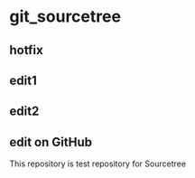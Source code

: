 # git_sourcetree
## hotfix
## edit1
## edit2
## edit on GitHub
This repository is test repository for Sourcetree

